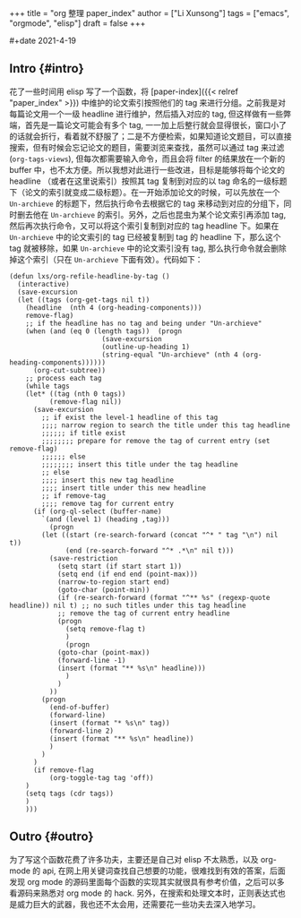 +++
title = "org 整理 paper_index"
author = ["Li Xunsong"]
tags = ["emacs", "orgmode", "elisp"]
draft = false
+++

\#+date 2021-4-19


## Intro {#intro}

花了一些时间用 elisp 写了一个函数，将 [paper-index]({{< relref "paper_index" >}}) 中维护的论文索引按照他们的 tag 来进行分组。之前我是对每篇论文用一个一级 headline 进行维护，然后插入对应的 tag, 但这样做有一些弊端，首先是一篇论文可能会有多个 tag, 一一加上后整行就会显得很长，窗口小了的话就会折行，看着就不舒服了；二是不方便检索，如果知道论文题目，可以直接搜索，但有时候会忘记论文的题目，需要浏览来查找，虽然可以通过 tag 来过滤 (`org-tags-views`), 但每次都需要输入命令，而且会将 filter 的结果放在一个新的 buffer 中，也不太方便。所以我想对此进行一些改进，目标是能够将每个论文的 headline （或者在这里说索引）按照其 tag 复制到对应的以 tag 命名的一级标题下（论文的索引就变成二级标题）。在一开始添加论文的时候，可以先放在一个 `Un-archieve` 的标题下，然后执行命令去根据它的 tag 来移动到对应的分组下，同时删去他在 `Un-archieve` 的索引。另外，之后也昆虫为某个论文索引再添加 tag, 然后再次执行命令，又可以将这个索引复制到对应的 tag headline 下。如果在 `Un-archieve` 中的论文索引的 tag 已经被复制到 tag 的 headline 下，那么这个 tag 就被移除，如果 `Un-archieve` 中的论文索引没有 tag, 那么执行命令就会删除掉这个索引（只在 `Un-archieve` 下面有效）。代码如下：

```emacs-lisp
(defun lxs/org-refile-headline-by-tag ()
  (interactive)
  (save-excursion
  (let ((tags (org-get-tags nil t))
	(headline  (nth 4 (org-heading-components)))
	remove-flag)
    ;; if the headline has no tag and being under "Un-archieve"
    (when (and (eq 0 (length tags))  (progn
				       (save-excursion
				       (outline-up-heading 1)
				       (string-equal "Un-archieve" (nth 4 (org-heading-components))))))
      (org-cut-subtree))
    ;; process each tag
    (while tags
	(let* ((tag (nth 0 tags))
	      (remove-flag nil))
	  (save-excursion
	    ;; if exist the level-1 headline of this tag
	    ;;;; narrow region to search the title under this tag headline
	    ;;;;;; if title exist
	    ;;;;;;;; prepare for remove the tag of current entry (set remove-flag)
	    ;;;;;; else
	    ;;;;;;;; insert this title under the tag headline
	    ;; else
	    ;;;; insert this new tag headline
	    ;;;; insert title under this new headline
	    ;; if remove-tag
	    ;;;; remove tag for current entry
	  (if (org-ql-select (buffer-name)
		`(and (level 1) (heading ,tag)))
	      (progn
		(let ((start (re-search-forward (concat "^* " tag "\n") nil t))
		      (end (re-search-forward "^* .*\n" nil t)))
		  (save-restriction
		    (setq start (if start start 1))
		    (setq end (if end end (point-max)))
		    (narrow-to-region start end)
		    (goto-char (point-min))
		    (if (re-search-forward (format "^** %s" (regexp-quote headline)) nil t) ;; no such titles under this tag headline
			;; remove the tag of current entry headline
			(progn
			  (setq remove-flag t)
			  )
		      (progn
			(goto-char (point-max))
			(forward-line -1)
			(insert (format "** %s\n" headline)))
		      )
		    )
		  ))
	    (progn
	      (end-of-buffer)
	      (forward-line)
	      (insert (format "* %s\n" tag))
	      (forward-line 2)
	      (insert (format "** %s\n" headline))
	      )
	    )
	  )
	  (if remove-flag
	      (org-toggle-tag tag 'off))
	)
	(setq tags (cdr tags))
	)
    )))
```


## Outro {#outro}

为了写这个函数花费了许多功夫，主要还是自己对 elisp 不太熟悉，以及 org-mode 的 api, 在网上用关键词查找自己想要的功能，很难找到有效的答案，后面发现 org mode 的源码里面每个函数的实现其实就很具有参考价值，之后可以多看源码来熟悉对 org mode 的 hack. 另外，在搜索和处理文本时，正则表达式也是威力巨大的武器，我也还不太会用，还需要花一些功夫去深入地学习。
